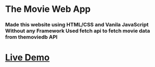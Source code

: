 # The Movie Web App

### Made this website using HTML/CSS and Vanila JavaScript Without any Framework Used fetch api to fetch movie data from themoviedb API

# [Live Demo](https://ddepu11.github.io/movie-web-app/)
